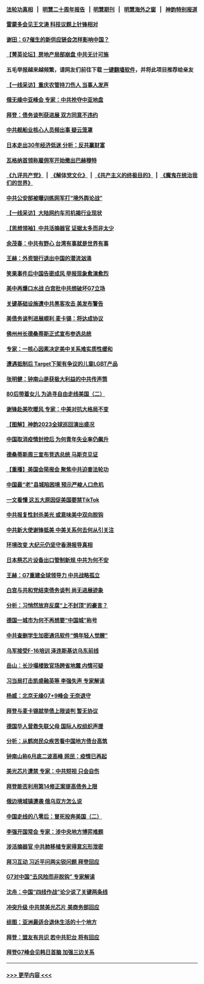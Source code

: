 #### [法轮功真相](https://github.com/gfw-breaker/truth/blob/master/README.md?t=0) &nbsp;&nbsp;|&nbsp;&nbsp; [明慧二十周年报告](https://github.com/gfw-breaker/mh-reports/blob/master/README.md?t=0) &nbsp;&nbsp;|&nbsp;&nbsp;[明慧期刊](https://github.com/gfw-breaker/mh-qikan) &nbsp;&nbsp;|&nbsp;&nbsp; [明慧海外之窗](https://github.com/gfw-breaker/mh-news/blob/master/README.md?t=0) &nbsp;&nbsp;|&nbsp;&nbsp; [神韵特别报道](https://github.com/gfw-breaker/mh-news/blob/master/shenyun.md?t=0)
#### [雷蒙多会见王文涛 科技议题上针锋相对](../pages/nf4514/n14004189.md?t=05261243) 
#### [谢田：G7催生的新供应链会怎样影响中国？](../pages/nf4514/n14004195.md?t=05261243) 
#### [【菁英论坛】房地产局部崩盘 中共无计可施](../pages/nf4514/n14004131.md?t=05261243) 
#### 五毛举报越来越频繁，请网友们前往下载 [一键翻墙软件](https://github.com/gfw-breaker/ssr-accounts)，并将此项目推荐给亲友
#### [【一线采访】重庆农管持刀伤人 当事人发声](../pages/nf4514/n14003843.md?t=05261243) 
#### [俄无缘中亚峰会 专家：中共抢夺中亚地盘](../pages/nf4514/n14003774.md?t=05261243) 
#### [拜登：债务谈判获进展 双方同意不违约](../pages/nf4514/n14003944.md?t=05261243) 
#### [中共舰船业核心人员频出事 疑云笼罩](../pages/nf4514/n14003729.md?t=05261243) 
#### [日本走出30年经济低迷 分析：反共赢财富](../pages/nf4514/n14003724.md?t=05261243) 
#### [瓦格纳首领称雇佣军开始撤出巴赫穆特](../pages/nf4514/n14003844.md?t=05261243) 
#### [《九评共产党》](https://github.com/begood0513/9ping.md/blob/master/README.md) &nbsp;|&nbsp; [《解体党文化》](../../../../jtdwh.md/blob/master/README.md)  &nbsp;|&nbsp; [《共产主义的终极目的》](../../../../gczydzjmd.md/blob/master/README.md) &nbsp;|&nbsp; [《魔鬼在统治我们的世界》](../../../../mgztzwmdsj.md/blob/master/README.md) 
#### [中共公安部被曝训练网军打“境外舆论战”](../pages/nf4514/n14003639.md?t=05261243) 
#### [【一线采访】大陆网约车司机揭行业现状](../pages/nf4514/n14003678.md?t=05261243) 
#### [【思想领袖】中共活摘器官 证据太多而非太少](../pages/nf4514/n13997738.md?t=05261243) 
#### [余茂春：中共有野心 台湾有事就是世界有事](../pages/nf4514/n14003341.md?t=05261243) 
#### [王赫：外资银行退出中国的潜流汹涌](../pages/nf4514/n14003456.md?t=05261243) 
#### [笑果事件后中国告密成风 举报现象愈演愈烈](../pages/nf4514/n14003702.md?t=05261243) 
#### [美中再爆口水战 白宫批中共想破坏G7立场](../pages/nf4514/n14003380.md?t=05261243) 
#### [关键基础设施遭中共黑客攻击 美发布警告](../pages/nf4514/n14003389.md?t=05261243) 
#### [美债务谈判进展顺利 麦卡锡：将达成协议](../pages/nf4514/n14003231.md?t=05261243) 
#### [佛州州长德桑蒂斯正式宣布参选总统](../pages/nf4514/n14003383.md?t=05261243) 
#### [专家：一核心因素决定美中关系难实质性缓和](../pages/nf4514/n14003322.md?t=05261243) 
#### [遭遇抵制后 Target下架有争议的儿童LGBT产品](../pages/nf4514/n14003283.md?t=05261243) 
#### [张明健：钟南山是获极大利益的中共传声筒](../pages/nf4514/n14003265.md?t=05261243) 
#### [80后带着女儿 为追寻自由走线美国（二）](../pages/nf4514/n14002930.md?t=05261243) 
#### [谢锋赴美吹暖风 专家：中美对抗大格局不变](../pages/nf4514/n14003106.md?t=05261243) 
#### [【图解】神韵2023全球巡回演出盛况](../pages/nf4514/n14002549.md?t=05261243) 
#### [中国取消疫情封控后 为何青年失业率仍飙升](../pages/nf4514/n14003024.md?t=05261243) 
#### [德桑蒂斯周三宣布竞选总统 马斯克见证](../pages/nf4514/n14002652.md?t=05261243) 
#### [【重播】美国会简报会 聚焦中共迫害法轮功](../pages/nf4514/n14002932.md?t=05261243) 
#### [中国最“老”县城陷困境 预示严峻人口危机](../pages/nf4514/n14002870.md?t=05261243) 
#### [一文看懂 这五大原因促美国要禁TikTok](../pages/nf4514/n14002629.md?t=05261243) 
#### [中共报复性封杀美光 或意味美中双向脱钩](../pages/nf4514/n14002606.md?t=05261243) 
#### [中共新大使谢锋抵美 中美关系何去何从引关注](../pages/nf4514/n14002703.md?t=05261243) 
#### [环境改变 大纪元仍坚守香港报导真相](../pages/nf4514/n14002643.md?t=05261243) 
#### [日本祭芯片设备出口管制新规 中共为何不安](../pages/nf4514/n14002608.md?t=05261243) 
#### [王赫：G7重建全球领导力 中共战略孤立](../pages/nf4514/n14002330.md?t=05261243) 
#### [白宫与共和党结束债务谈判 尚无进展迹象](../pages/nf4514/n14002573.md?t=05261243) 
#### [分析：习悄然放弃反腐“上不封顶”的豪言？](../pages/nf4514/n14002374.md?t=05261243) 
#### [德国一城市为何不再想要“中国城”称号](../pages/nf4514/n14002451.md?t=05261243) 
#### [中共查删学生加密通讯软件“惧年轻人觉醒”](../pages/nf4514/n14001866.md?t=05261243) 
#### [乌军接受F-16培训 泽连斯基访乌东前线](../pages/nf4514/n14002565.md?t=05261243) 
#### [岳山：长沙塌楼致官场跨省地震 内情可疑](../pages/nf4514/n14002193.md?t=05261243) 
#### [习当局打击凯盛融英等 李强失声 专家解读](../pages/nf4514/n14002154.md?t=05261243) 
#### [杨威：北京无缘G7+9峰会 无奈退守](../pages/nf4514/n14002147.md?t=05261243) 
#### [拜登与麦卡锡就举债上限谈判 暂无协议](../pages/nf4514/n14002108.md?t=05261243) 
#### [德国华人营救失联父母 国际人权组织声援](../pages/nf4514/n14002019.md?t=05261243) 
#### [分析：从鹤岗民众疾苦看中国地方债台高筑](../pages/nf4514/n14002054.md?t=05261243) 
#### [钟南山称6月底二波高峰 网民：疫情已再起](../pages/nf4514/n14001802.md?t=05261243) 
#### [美光芯片遭禁 专家：中共短视 只会自伤](../pages/nf4514/n14002017.md?t=05261243) 
#### [拜登能否利用第14修正案提高债务上限](../pages/nf4514/n14001978.md?t=05261243) 
#### [俄边境城镇遭袭 俄乌双方怎么说](../pages/nf4514/n14001916.md?t=05261243) 
#### [中国走线的八零后：冒死投奔美国（二）](../pages/nf4514/n14000863.md?t=05261243) 
#### [李强开国常会 专家：涉中央地方博弈难题](../pages/nf4514/n14001656.md?t=05261243) 
#### [涉活摘器官 中共肺移植专家得意忘形泄密](../pages/nf4514/n14001686.md?t=05261243) 
#### [拜习互动 习近平问两尖锐问题 拜登回应](../pages/nf4514/n14001392.md?t=05261243) 
#### [G7对中国“去风险而非脱钩” 专家解读](../pages/nf4514/n14001658.md?t=05261243) 
#### [沈舟：中国“四线作战”论少说了关键两条线](../pages/nf4514/n14001366.md?t=05261243) 
#### [冲突升级 中共禁美光芯片 美商务部回应](../pages/nf4514/n14001387.md?t=05261243) 
#### [组图：亚洲最适合退休生活的十个地方](../pages/nf4514/n13995203.md?t=05261243) 
#### [拜登：盟友有共识 若中共犯台 将有回应](../pages/nf4514/n14001419.md?t=05261243) 
#### [拜登G7峰会见韩日首脑 加强三边关系](../pages/nf4514/n14001305.md?t=05261243) 

----
#### [ >>> 更早内容 <<< ](../indexes/nf4514-earlier.md)
